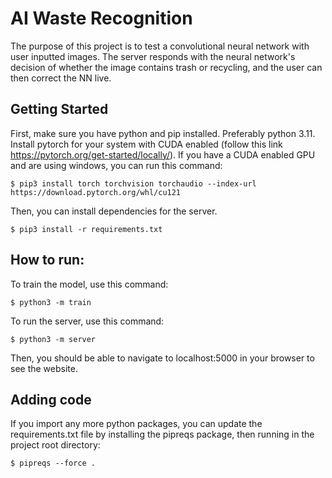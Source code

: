 # AI Waste Recognition
The purpose of this project is to test a convolutional neural network with user inputted images.
The server responds with the neural network's decision of whether the image contains trash or recycling,
and the user can then correct the NN live.

## Getting Started
First, make sure you have python and pip installed. Preferably python 3.11.
Install pytorch for your system with CUDA enabled (follow this link https://pytorch.org/get-started/locally/).
If you have a CUDA enabled GPU and are using windows, you can run this command:
```code
$ pip3 install torch torchvision torchaudio --index-url https://download.pytorch.org/whl/cu121
```
Then, you can install dependencies for the server.
```code
$ pip3 install -r requirements.txt
```

## How to run:
To train the model, use this command:
```code
$ python3 -m train
```

To run the server, use this command:
```code
$ python3 -m server
```
Then, you should be able to navigate to localhost:5000 in your browser to see the website.

## Adding code
If you import any more python packages, you can update the requirements.txt file by installing the pipreqs package, then running in the project root directory:
```code
$ pipreqs --force .
```
